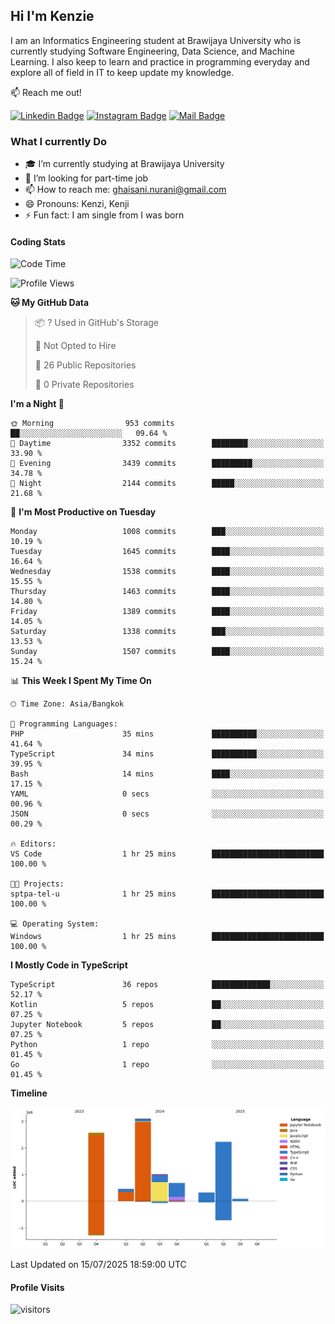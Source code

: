 ## Hi I'm Kenzie


I am an Informatics Engineering student at Brawijaya University who is currently studying Software Engineering, Data Science, and Machine Learning. I also keep to learn and practice in programming everyday and explore all of field in IT to keep update my knowledge.

:mailbox: Reach me out!

[![Linkedin Badge](https://img.shields.io/badge/-Kenzie_Taqiyassar-0e76a8?style=flat&labelColor=0e76a8&logo=linkedin&logoColor=white)](https://www.linkedin.com/in/kenzie-taqiyassar-37458b1aa/) 
[![Instagram Badge](https://img.shields.io/badge/-@__kenziehh_-e84393?style=flat&labelColor=e84393&logo=instagram&logoColor=white)](https://www.instagram.com/_kenziehh/) 
[![Mail Badge](https://img.shields.io/badge/-ghaisani.nurani-c0392b?style=flat&labelColor=c0392b&logo=gmail&logoColor=white)](mailto:ghaisani.nurani@gmail.com)

### What I currently Do

- 🎓 I’m currently studying at Brawijaya University
- 💼 I’m looking for part-time job
- 📫 How to reach me: ghaisani.nurani@gmail.com
- 😄 Pronouns: Kenzi, Kenji
- ⚡ Fun fact: I am single from I was born

#### Coding Stats
<!--START_SECTION:waka-->
![Code Time](http://img.shields.io/badge/Code%20Time-1%2C386%20hrs%207%20mins-blue)

![Profile Views](http://img.shields.io/badge/Profile%20Views-0-blue)

**🐱 My GitHub Data** 

> 📦 ? Used in GitHub's Storage 
 > 
> 🚫 Not Opted to Hire
 > 
> 📜 26 Public Repositories 
 > 
> 🔑 0 Private Repositories 
 > 
**I'm a Night 🦉** 

```text
🌞 Morning                953 commits         ██░░░░░░░░░░░░░░░░░░░░░░░   09.64 % 
🌆 Daytime                3352 commits        ████████░░░░░░░░░░░░░░░░░   33.90 % 
🌃 Evening                3439 commits        █████████░░░░░░░░░░░░░░░░   34.78 % 
🌙 Night                  2144 commits        █████░░░░░░░░░░░░░░░░░░░░   21.68 % 
```
📅 **I'm Most Productive on Tuesday** 

```text
Monday                   1008 commits        ███░░░░░░░░░░░░░░░░░░░░░░   10.19 % 
Tuesday                  1645 commits        ████░░░░░░░░░░░░░░░░░░░░░   16.64 % 
Wednesday                1538 commits        ████░░░░░░░░░░░░░░░░░░░░░   15.55 % 
Thursday                 1463 commits        ████░░░░░░░░░░░░░░░░░░░░░   14.80 % 
Friday                   1389 commits        ████░░░░░░░░░░░░░░░░░░░░░   14.05 % 
Saturday                 1338 commits        ███░░░░░░░░░░░░░░░░░░░░░░   13.53 % 
Sunday                   1507 commits        ████░░░░░░░░░░░░░░░░░░░░░   15.24 % 
```


📊 **This Week I Spent My Time On** 

```text
🕑︎ Time Zone: Asia/Bangkok

💬 Programming Languages: 
PHP                      35 mins             ██████████░░░░░░░░░░░░░░░   41.64 % 
TypeScript               34 mins             ██████████░░░░░░░░░░░░░░░   39.95 % 
Bash                     14 mins             ████░░░░░░░░░░░░░░░░░░░░░   17.15 % 
YAML                     0 secs              ░░░░░░░░░░░░░░░░░░░░░░░░░   00.96 % 
JSON                     0 secs              ░░░░░░░░░░░░░░░░░░░░░░░░░   00.29 % 

🔥 Editors: 
VS Code                  1 hr 25 mins        █████████████████████████   100.00 % 

🐱‍💻 Projects: 
sptpa-tel-u              1 hr 25 mins        █████████████████████████   100.00 % 

💻 Operating System: 
Windows                  1 hr 25 mins        █████████████████████████   100.00 % 
```

**I Mostly Code in TypeScript** 

```text
TypeScript               36 repos            █████████████░░░░░░░░░░░░   52.17 % 
Kotlin                   5 repos             ██░░░░░░░░░░░░░░░░░░░░░░░   07.25 % 
Jupyter Notebook         5 repos             ██░░░░░░░░░░░░░░░░░░░░░░░   07.25 % 
Python                   1 repo              ░░░░░░░░░░░░░░░░░░░░░░░░░   01.45 % 
Go                       1 repo              ░░░░░░░░░░░░░░░░░░░░░░░░░   01.45 % 
```



**Timeline**

![Lines of Code chart](https://raw.githubusercontent.com/kenziehh/kenziehh/master/assets/bar_graph.png)


 Last Updated on 15/07/2025 18:59:00 UTC
<!--END_SECTION:waka-->


#### Profile Visits

![visitors](https://visitor-badge.glitch.me/badge?page_id=kenziehh.kenziehh)





